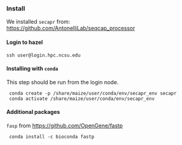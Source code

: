### Install

We installed `secapr` from:
https://github.com/AntonelliLab/seqcap_processor


#### Login to hazel
```
ssh user@login.hpc.ncsu.edu
```

#### Installing with `conda`
This step should be run from the login node.
```
 conda create -p /share/maize/user/conda/env/secapr_env secapr
 conda activate /share/maize/user/conda/env/secapr_env
```

#### Additional packages
`fasp`  from https://github.com/OpenGene/fastp

```
 conda install -c bioconda fastp
```
 